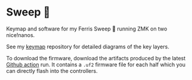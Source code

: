 # Sweep 🦀
Keymap and software for my Ferris Sweep 🧹 running ZMK on two nice!nanos.

See my [keymap](https://github.com/adrian-fuertes/keymaps) repository for detailed diagrams of the key layers.

To download the firmware, download the artifacts produced by the latest [Github action](https://github.com/adrian-fuertes/sweep/actions) run. It contains a `.uf2` firmware file for each half which you can directly flash into the controllers.

